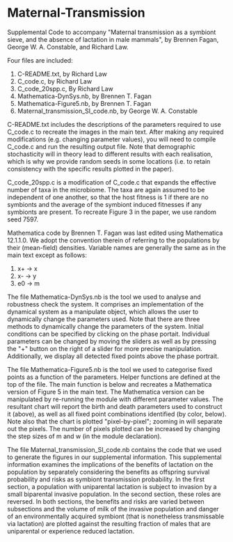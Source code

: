 # Maternal-Transmission
Supplemental Code to accompany "Maternal transmission as a symbiont sieve, and the absence of lactation in male mammals", by Brennen Fagan, George W. A. Constable, and Richard Law.

Four files are included:

1. C-README.txt, by Richard Law
2. C_code.c, by Richard Law
3. C_code_20spp.c, By Richard Law
4. Mathematica-DynSys.nb, by Brennen T. Fagan
5. Mathematica-Figure5.nb, by Brennen T. Fagan
6. Maternal_transmission_SI_code.nb, by George W. A. Constable

C-README.txt includes the descriptions of the parameters required to use C_code.c to recreate the images in the main text. After making any required modifications (e.g. changing parameter values), you will need to compile C_code.c and run the resulting output file. Note that demographic stochasticity will in theory lead to different results with each realisation, which is why we provide random seeds in some locations (i.e. to retain consistency with the specific results plotted in the paper).

C_code_20spp.c is a modification of C_code.c that expands the effective number of taxa in the microbiome. The taxa are again assumed to be independent of one another, so that the host fitness is 1 if there are no symbionts and the average of the symbiont induced fitnesses if any symbionts are present. To recreate Figure 3 in the paper, we use random seed 7597.

Mathematica code by Brennen T. Fagan was last edited using Mathematica 12.1.1.0. We adopt the convention therein of referring to the populations by their (mean-field) densities. Variable names are generally the same as in the main text except as follows:

1. x+ -> x
2. x- -> y
3. e0 -> m

The file Mathematica-DynSys.nb is the tool we used to analyse and robustness check the system. It comprises an implementation of the dynamical system as a manipulate object, which allows the user to dynamically change the parameters used. Note that there are three methods to dynamically change the parameters of the system. Initial conditions can be specified by clicking on the phase portait. Individual parameters can be changed by moving the sliders as well as by pressing the "+" button on the right of a slider for more precise manipulation. Additionally, we display all detected fixed points above the phase portrait.

The file Mathematica-Figure5.nb is the tool we used to categorise fixed points as a function of the parameters. Helper functions are defined at the top of the file. The main function is below and recreates a Mathematica version of Figure 5 in the main text. The Mathematica version can be manipulated by re-running the module with different parameter values. The resultant chart will report the birth and death parameters used to construct it (above), as well as all fixed point combinations identified (by color, below). Note also that the chart is plotted "pixel-by-pixel"; zooming in will separate out the pixels. The number of pixels plotted can be increased by changing the step sizes of m and w (in the module declaration).

The file Maternal_transmission_SI_code.nb contains the code that we used to generate the figures in our supplemental information. This supplemental information examines the implications of the benefits of lactation on the population by separately considering the benefits as offspring survival probability and risks as symbiont transmission probability. In the first section, a population with uniparental lactation is subject to invasion by a small biparental invasive population. In the second section, these roles are reversed. In both sections, the benefits and risks are varied between subsections and the volume of milk of the invasive population and danger of an environmentally acquired symbiont (that is nonetheless transmissable via lactation) are plotted against the resulting fraction of males that are uniparental or experience reduced lactation.
